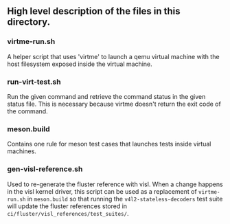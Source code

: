 ## High level description of the files in this directory.

### virtme-run.sh

A helper script that uses 'virtme' to launch a qemu virtual machine with the
host filesystem exposed inside the virtual machine.

### run-virt-test.sh

Run the given command and retrieve the command status in the given status file.
This is necessary because virtme doesn't return the exit code of the command.

### meson.build

Contains one rule for meson test cases that launches tests inside virtual
machines.

### gen-visl-reference.sh

Used to re-generate the fluster reference with visl. When a change happens in
the visl kernel driver, this script can be used as a replacement of
`virtme-run.sh` in `meson.build` so that running the `v4l2-stateless-decoders`
test suite will update the fluster references stored in
`ci/fluster/visl_references/test_suites/`.
